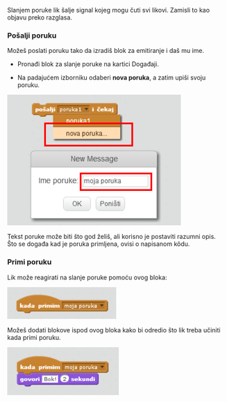 Slanjem poruke lik šalje signal kojeg mogu čuti svi likovi. Zamisli to kao objavu preko razglasa.

### Pošalji poruku

Možeš poslati poruku tako da izradiš blok za emitiranje i daš mu ime.

+ Pronađi blok za slanje poruke na kartici Događaji.

+ Na padajućem izborniku odaberi **nova poruka**, a zatim upiši svoju poruku.

![Pošalji poruku](images/create-a-broadcast.png)

Tekst poruke može biti što god želiš, ali korisno je postaviti razumni opis. Što se događa kad je poruka primljena, ovisi o napisanom kôdu.

### Primi poruku

Lik može reagirati na slanje poruke pomoću ovog bloka:

![Primi poruku](images/receive-a-broadcast.png)

Možeš dodati blokove ispod ovog bloka kako bi odredio što lik treba učiniti kada primi poruku.

![Primjer primanja poruke](images/receive-example.png)